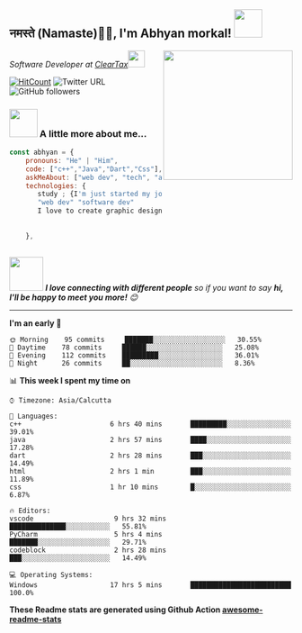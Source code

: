 


<h2>नमस्ते (Namaste)🙏🏻, I'm Abhyan morkal! <img src="https://media.giphy.com/media/12oufCB0MyZ1Go/giphy.gif" width="50"></h2>
<img align='right' src="https://media.giphy.com/media/M9gbBd9nbDrOTu1Mqx/giphy.gif" width="230">
<p><em>Software Developer at <a href="http://www.cleartax.in">ClearTax</a><img src="https://media.giphy.com/media/WUlplcMpOCEmTGBtBW/giphy.gif" width="30"> 
</em></p>

[![HitCount](http://hits.dwyl.com/abhyanmorkal/abhyanmorkal.svg)](http://hits.dwyl.com/abhyanmorkal/abhyanmorkal)
![Twitter URL](https://img.shields.io/twitter/url?style=social&url=https%3A%2F%2Ftwitter.com%2FMorkalAbhyan)
![GitHub followers](https://img.shields.io/github/followers/abhyanmorkal?style=social)


### <img src="https://media.giphy.com/media/VgCDAzcKvsR6OM0uWg/giphy.gif" width="50"> A little more about me...  

```javascript
const abhyan = {
    pronouns: "He" | "Him",
    code: ["c++","Java","Dart","Css"],
    askMeAbout: ["web dev", "tech", "app dev", "photography"],
    technologies: {
       study ; {I'm just started my journey in fild of
       "web dev" "software dev"
       I love to create graphic design "ui", "ux"},
              
       
    },
   
```

<img src="https://media.giphy.com/media/LnQjpWaON8nhr21vNW/giphy.gif" width="60"> <em><b>I love connecting with different people</b> so if you want to say <b>hi, I'll be happy to meet you more!</b> 😊</em>

---
<!--START_SECTION:waka-->
**I'm an early 🐤** 

```text
🌞 Morning    95 commits     ███████░░░░░░░░░░░░░░░░░░   30.55% 
🌆 Daytime    78 commits     ██████░░░░░░░░░░░░░░░░░░░   25.08% 
🌃 Evening    112 commits    █████████░░░░░░░░░░░░░░░░   36.01% 
🌙 Night      26 commits     ██░░░░░░░░░░░░░░░░░░░░░░░   8.36%

```


📊 **This week I spent my time on** 

```text
⌚︎ Timezone: Asia/Calcutta

💬 Languages: 
c++                      6 hrs 40 mins       █████████░░░░░░░░░░░░░░░░   39.01% 
java                     2 hrs 57 mins       ████░░░░░░░░░░░░░░░░░░░░░   17.28% 
dart                     2 hrs 28 mins       ███░░░░░░░░░░░░░░░░░░░░░░   14.49% 
html                     2 hrs 1 min         ███░░░░░░░░░░░░░░░░░░░░░░   11.89% 
css                      1 hr 10 mins        █░░░░░░░░░░░░░░░░░░░░░░░░   6.87%

🔥 Editors: 
vscode                    9 hrs 32 mins       ██████████████░░░░░░░░░░░   55.81% 
PyCharm                   5 hrs 4 mins        ███████░░░░░░░░░░░░░░░░░░   29.71% 
codeblock                 2 hrs 28 mins       ███░░░░░░░░░░░░░░░░░░░░░░   14.49%

💻 Operating Systems: 
Windows                  17 hrs 5 mins       █████████████████████████   100.0%

```
<!--END_SECTION:waka-->

**These Readme stats are generated using Github Action [awesome-readme-stats](https://github.com/abhyanmorkal/waka-readme-stats)**
